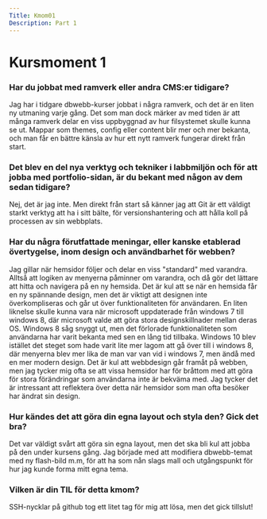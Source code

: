 ```yaml
---
Title: Kmom01
Description: Part 1
---
```


Kursmoment 1
==================

### Har du jobbat med ramverk eller andra CMS:er tidigare?

Jag har i tidgare dbwebb-kurser jobbat i några ramverk, och det är en liten ny utmaning varje gång. Det som man dock märker av med tiden är att många ramverk delar en viss uppbyggnad av hur filsystemet skulle kunna se ut. Mappar som themes, config eller content blir mer och mer bekanta, och man får en bättre känsla av hur ett nytt ramverk fungerar direkt från start.

### Det blev en del nya verktyg och tekniker i labbmiljön och för att jobba med portfolio-sidan, är du bekant med någon av dem sedan tidigare?

Nej, det är jag inte. Men direkt från start så känner jag att Git är ett väldigt starkt verktyg att ha i sitt bälte, för versionshantering och att hålla koll på processen av sin webbplats.

### Har du några förutfattade meningar, eller kanske etablerad övertygelse, inom design och användbarhet för webben?

Jag gillar när hemsidor följer och delar en viss "standard" med varandra. Alltså att logiken av menyerna påminner om varandra, och då gör det lättare att hitta och navigera på en ny hemsida. Det är kul att se när en hemsida får en ny spännande design, men det är viktigt att designen inte överkompliseras och går ut över funktionaliteten för användaren. En liten liknelse skulle kunna vara när microsoft uppdaterade från windows 7 till windows 8, där microsoft valde att göra stora designskillnader mellan deras OS. Windows 8 såg snyggt ut, men det förlorade funktionaliteten som användarna har varit bekanta med sen en lång tid tillbaka. Windows 10 blev istället det steget som hade varit lite mer lagom att gå över till i windows 8, där menyerna blev mer lika de man var van vid i windows 7, men ändå med en mer modern design.
Det är kul att webbdesign går framåt på webben, men jag tycker mig ofta se att vissa hemsidor har för bråttom med att göra för stora förändringar som användarna inte är bekväma med. Jag tycker det är intressant att reflektera över detta när hemsidor som man ofta besöker har ändrat sin design.

### Hur kändes det att göra din egna layout och styla den? Gick det bra?

Det var väldigt svårt att göra sin egna layout, men det ska bli kul att jobba på den under kursens gång. Jag började med att modifiera dbwebb-temat med ny flash-bild m.m, för att ha som nån slags mall och utgångspunkt för hur jag kunde forma mitt egna tema.

### Vilken är din TIL för detta kmom?

SSH-nycklar på github tog ett litet tag för mig att lösa, men det gick tillslut!
